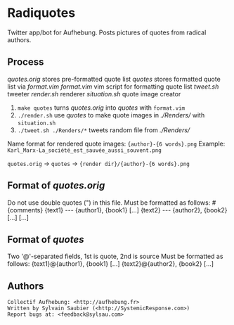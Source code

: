# Radiquotes

Twitter app/bot for Aufhebung.
Posts pictures of quotes from radical authors.

## Process
 *quotes.orig* 	stores pre-formatted quote list
 *quotes* 	stores formatted quote list via *format.vim*
 *format.vim* 	vim script for formatting quote list
 *tweet.sh* 	tweeter
 *render.sh* 	renderer
 *situation.sh*  quote image creator
 
 1. `make quotes` turns *quotes.orig* into *quotes* with `format.vim`
 2. `./render.sh` use *quotes* to make quote images in *./Renders/* with `situation.sh`
 2. `./tweet.sh ./Renders/*` tweets random file from *./Renders/*
 
 Name format for rendered quote images: 	`{author}-{6 words}.png`
 Example: `Karl_Marx-La_société_est_sauvée_aussi_souvent.png`
 
 `quotes.orig` 	-> `quotes` 	-> `{render dir}/{author}-{6 words}.png`

## Format of *quotes.orig*
 Do not use double quotes (") in this file.
 Must be formatted as follows:
	# {comments}
	{text1}
	--- {author1}, {book1} [...]
	{text2}
	--- {author2}, {book2} [...]
	[...]

## Format of *quotes*
 Two '@'-separated fields, 1st is quote, 2nd is source
 Must be formatted as follows:
	{text1}@{author1}, {book1} [...]
	{text2}@{author2}, {book2} [...]

## Authors
	Collectif Aufhebung: <http://aufhebung.fr>
	Written by Sylvain Saubier (<http://SystemicResponse.com>)
	Report bugs at: <feedback@sylsau.com>
